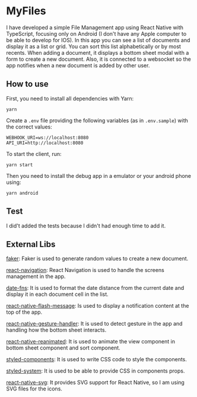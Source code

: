 # MyFiles

I have developed a simple File Management app using React Native with TypeScript, focusing only on Android (I don't have any Apple computer to be able to develop for IOS). In this app you can see a list of documents and display it as a list or grid. You can sort this list alphabetically or by most recents. When adding a document, it displays a bottom sheet modal with a form to create a new document. Also, it is connected to a websocket so the app notifies when a new document is added by other user.

## How to use

First, you need to install all dependencies with Yarn:

    yarn

Create a `.env` file providing the following variables (as in `.env.sample`) with the correct values:

    WEBHOOK_URI=ws://localhost:8080
    API_URI=http://localhost:8080

To start the client, run:

    yarn start

Then you need to install the debug app in a emulator or your android phone using:

    yarn android

## Test

I did't added the tests because I didn't had enough time to add it.

## External Libs

[faker](https://github.com/faker-js/faker): Faker is used to generate random values to create a new document.

[react-navigation](https://reactnavigation.org): React Navigation is used to handle the screens management in the app.

[date-fns](https://date-fns.org): It is used to format the date distance from the current date and display it in each document cell in the list.

[react-native-flash-message](https://github.com/lucasferreira/react-native-flash-message):
Is used to display a notification content at the top of the app.

[react-native-gesture-handler](https://docs.swmansion.com/react-native-gesture-handler/): It is used to detect gesture in the app and handling how the bottom sheet interacts.

[react-native-reanimated](https://docs.swmansion.com/react-native-reanimated/): It is used to animate the view component in bottom sheet component and sort component.

[styled-components](https://styled-components.com/): It is used to write CSS code to style the components.

[styled-system](https://styled-system.com/): It is used to be able to provide CSS in components props.

[react-native-svg](https://github.com/react-native-svg/react-native-svg): It provides SVG support for React Native, so I am using SVG files for the icons.
